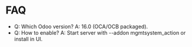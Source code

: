 # FAQ

- Q: Which Odoo version? A: 16.0 (OCA/OCB packaged).
- Q: How to enable? A: Start server with --addon mgmtsystem_action or install in UI.
